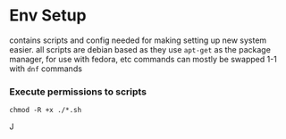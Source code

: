 # Env Setup

contains scripts and config needed for making setting up new system easier.
all scripts are debian based as they use `apt-get` as the package manager, for use with fedora, etc commands can mostly be swapped 1-1 with `dnf` commands

### Execute permissions to scripts
```
chmod -R +x ./*.sh
```             

J
